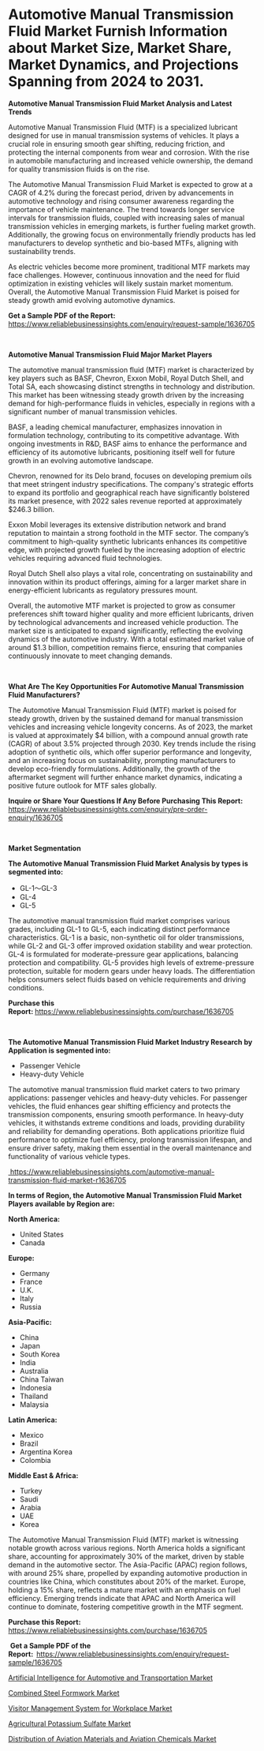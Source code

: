 <p><h1>Automotive Manual Transmission Fluid Market Furnish Information about Market Size, Market Share, Market Dynamics, and Projections Spanning from 2024 to 2031.</h1></p><p><strong>Automotive Manual Transmission Fluid Market Analysis and Latest Trends</strong></p>
<p><p>Automotive Manual Transmission Fluid (MTF) is a specialized lubricant designed for use in manual transmission systems of vehicles. It plays a crucial role in ensuring smooth gear shifting, reducing friction, and protecting the internal components from wear and corrosion. With the rise in automobile manufacturing and increased vehicle ownership, the demand for quality transmission fluids is on the rise.</p><p>The Automotive Manual Transmission Fluid Market is expected to grow at a CAGR of 4.2% during the forecast period, driven by advancements in automotive technology and rising consumer awareness regarding the importance of vehicle maintenance. The trend towards longer service intervals for transmission fluids, coupled with increasing sales of manual transmission vehicles in emerging markets, is further fueling market growth. Additionally, the growing focus on environmentally friendly products has led manufacturers to develop synthetic and bio-based MTFs, aligning with sustainability trends. </p><p>As electric vehicles become more prominent, traditional MTF markets may face challenges. However, continuous innovation and the need for fluid optimization in existing vehicles will likely sustain market momentum. Overall, the Automotive Manual Transmission Fluid Market is poised for steady growth amid evolving automotive dynamics.</p></p>
<p><strong>Get a Sample PDF of the Report:&nbsp;</strong> <a href="https://www.reliablebusinessinsights.com/enquiry/request-sample/1636705?utm_campaign=1877&utm_medium=2&utm_source=Github&utm_content=ia&utm_term=07122024&utm_id=automotive-manual-transmission-fluid">https://www.reliablebusinessinsights.com/enquiry/request-sample/1636705</a></p>
<p>&nbsp;</p>
<p><strong>Automotive Manual Transmission Fluid Major Market Players</strong></p>
<p><p>The automotive manual transmission fluid (MTF) market is characterized by key players such as BASF, Chevron, Exxon Mobil, Royal Dutch Shell, and Total SA, each showcasing distinct strengths in technology and distribution. This market has been witnessing steady growth driven by the increasing demand for high-performance fluids in vehicles, especially in regions with a significant number of manual transmission vehicles.</p><p>BASF, a leading chemical manufacturer, emphasizes innovation in formulation technology, contributing to its competitive advantage. With ongoing investments in R&D, BASF aims to enhance the performance and efficiency of its automotive lubricants, positioning itself well for future growth in an evolving automotive landscape.</p><p>Chevron, renowned for its Delo brand, focuses on developing premium oils that meet stringent industry specifications. The company's strategic efforts to expand its portfolio and geographical reach have significantly bolstered its market presence, with 2022 sales revenue reported at approximately $246.3 billion.</p><p>Exxon Mobil leverages its extensive distribution network and brand reputation to maintain a strong foothold in the MTF sector. The company’s commitment to high-quality synthetic lubricants enhances its competitive edge, with projected growth fueled by the increasing adoption of electric vehicles requiring advanced fluid technologies.</p><p>Royal Dutch Shell also plays a vital role, concentrating on sustainability and innovation within its product offerings, aiming for a larger market share in energy-efficient lubricants as regulatory pressures mount.</p><p>Overall, the automotive MTF market is projected to grow as consumer preferences shift toward higher quality and more efficient lubricants, driven by technological advancements and increased vehicle production. The market size is anticipated to expand significantly, reflecting the evolving dynamics of the automotive industry. With a total estimated market value of around $1.3 billion, competition remains fierce, ensuring that companies continuously innovate to meet changing demands.</p></p>
<p>&nbsp;</p>
<p><strong>What Are The Key Opportunities For Automotive Manual Transmission Fluid Manufacturers?</strong></p>
<p><p>The Automotive Manual Transmission Fluid (MTF) market is poised for steady growth, driven by the sustained demand for manual transmission vehicles and increasing vehicle longevity concerns. As of 2023, the market is valued at approximately $4 billion, with a compound annual growth rate (CAGR) of about 3.5% projected through 2030. Key trends include the rising adoption of synthetic oils, which offer superior performance and longevity, and an increasing focus on sustainability, prompting manufacturers to develop eco-friendly formulations. Additionally, the growth of the aftermarket segment will further enhance market dynamics, indicating a positive future outlook for MTF sales globally.</p></p>
<p><strong>Inquire or Share Your Questions If Any Before Purchasing This Report:</strong> <a href="https://www.reliablebusinessinsights.com/enquiry/pre-order-enquiry/1636705?utm_campaign=1877&utm_medium=2&utm_source=Github&utm_content=ia&utm_term=07122024&utm_id=automotive-manual-transmission-fluid">https://www.reliablebusinessinsights.com/enquiry/pre-order-enquiry/1636705</a></p>
<p>&nbsp;</p>
<p><strong>Market Segmentation</strong></p>
<p><strong>The Automotive Manual Transmission Fluid Market Analysis by types is segmented into:</strong></p>
<p><ul><li>GL-1～GL-3</li><li>GL-4</li><li>GL-5</li></ul></p>
<p><p>The automotive manual transmission fluid market comprises various grades, including GL-1 to GL-5, each indicating distinct performance characteristics. GL-1 is a basic, non-synthetic oil for older transmissions, while GL-2 and GL-3 offer improved oxidation stability and wear protection. GL-4 is formulated for moderate-pressure gear applications, balancing protection and compatibility. GL-5 provides high levels of extreme-pressure protection, suitable for modern gears under heavy loads. The differentiation helps consumers select fluids based on vehicle requirements and driving conditions.</p></p>
<p><strong>Purchase this Report:&nbsp;</strong><a href="https://www.reliablebusinessinsights.com/purchase/1636705?utm_campaign=1877&utm_medium=2&utm_source=Github&utm_content=ia&utm_term=07122024&utm_id=automotive-manual-transmission-fluid">https://www.reliablebusinessinsights.com/purchase/1636705</a></p>
<p>&nbsp;</p>
<p><strong>The Automotive Manual Transmission Fluid Market Industry Research by Application is segmented into:</strong></p>
<p><ul><li>Passenger Vehicle</li><li>Heavy-duty Vehicle</li></ul></p>
<p><p>The automotive manual transmission fluid market caters to two primary applications: passenger vehicles and heavy-duty vehicles. For passenger vehicles, the fluid enhances gear shifting efficiency and protects the transmission components, ensuring smooth performance. In heavy-duty vehicles, it withstands extreme conditions and loads, providing durability and reliability for demanding operations. Both applications prioritize fluid performance to optimize fuel efficiency, prolong transmission lifespan, and ensure driver safety, making them essential in the overall maintenance and functionality of various vehicle types.</p></p>
<p><a href="https://www.reliablebusinessinsights.com/automotive-manual-transmission-fluid-market-r1636705?utm_campaign=1877&utm_medium=2&utm_source=Github&utm_content=ia&utm_term=07122024&utm_id=automotive-manual-transmission-fluid">&nbsp;https://www.reliablebusinessinsights.com/automotive-manual-transmission-fluid-market-r1636705</a></p>
<p><strong>In terms of Region, the Automotive Manual Transmission Fluid Market Players available by Region are:</strong></p>
<p>
    <p> <strong> North America: </strong>
        <ul>
            <li>United States</li>
            <li>Canada</li>
        </ul>
        </p> 
    <p> <strong> Europe: </strong>
        <ul>
            <li>Germany</li>
            <li>France</li>
            <li>U.K.</li>
            <li>Italy</li>
            <li>Russia</li>
        </ul>
        </p> 
    <p> <strong> Asia-Pacific: </strong>
        <ul>
            <li>China</li>
            <li>Japan</li>
            <li>South Korea</li>
            <li>India</li>
            <li>Australia</li>
            <li>China Taiwan</li>
            <li>Indonesia</li>
            <li>Thailand</li>
            <li>Malaysia</li>
        </ul>
        </p> 
    <p> <strong> Latin America: </strong>
        <ul>
            <li>Mexico</li>
            <li>Brazil</li>
            <li>Argentina Korea</li>
            <li>Colombia</li>
        </ul>
        </p> 
    <p> <strong> Middle East & Africa: </strong>
        <ul>
            <li>Turkey</li>
            <li>Saudi</li>
            <li>Arabia</li>
            <li>UAE</li>
            <li>Korea</li>
        </ul>
    </p>
    </p>
<p><p>The Automotive Manual Transmission Fluid (MTF) market is witnessing notable growth across various regions. North America holds a significant share, accounting for approximately 30% of the market, driven by stable demand in the automotive sector. The Asia-Pacific (APAC) region follows, with around 25% share, propelled by expanding automotive production in countries like China, which constitutes about 20% of the market. Europe, holding a 15% share, reflects a mature market with an emphasis on fuel efficiency. Emerging trends indicate that APAC and North America will continue to dominate, fostering competitive growth in the MTF segment.</p></p>
<p><strong>Purchase this Report: </strong><a href="https://www.reliablebusinessinsights.com/purchase/1636705?utm_campaign=1877&utm_medium=2&utm_source=Github&utm_content=ia&utm_term=07122024&utm_id=automotive-manual-transmission-fluid">https://www.reliablebusinessinsights.com/purchase/1636705</a></p>
<p>&nbsp;<strong>Get a Sample PDF of the Report:&nbsp;&nbsp;</strong><a href="https://www.reliablebusinessinsights.com/enquiry/request-sample/1636705?utm_campaign=1877&utm_medium=2&utm_source=Github&utm_content=ia&utm_term=07122024&utm_id=automotive-manual-transmission-fluid">https://www.reliablebusinessinsights.com/enquiry/request-sample/1636705</a></p>
<p><strong></strong></p>
<p><p><a href="https://www.linkedin.com/pulse/futur-trend-quest-sl8ue?utm_campaign=1877&utm_medium=2&utm_source=Github&utm_content=ia&utm_term=07122024&utm_id=automotive-manual-transmission-fluid">Artificial Intelligence for Automotive and Transportation Market</a></p><p><a href="https://issuu.com/reportprime-2/docs/combined-steel-formwork-market-size-2030.pptx?utm_campaign=1877&utm_medium=2&utm_source=Github&utm_content=ia&utm_term=07122024&utm_id=automotive-manual-transmission-fluid">Combined Steel Formwork Market</a></p><p><a href="https://www.linkedin.com/pulse/futur-trend-quest-sl8ue?utm_campaign=1877&utm_medium=2&utm_source=Github&utm_content=ia&utm_term=07122024&utm_id=automotive-manual-transmission-fluid">Visitor Management System for Workplace Market</a></p><p><a href="https://issuu.com/reportprime-2/docs/agricultural-potassium-sulfate-market-size-2030.pp?utm_campaign=1877&utm_medium=2&utm_source=Github&utm_content=ia&utm_term=07122024&utm_id=automotive-manual-transmission-fluid">Agricultural Potassium Sulfate Market</a></p><p><a href="https://www.linkedin.com/pulse/futur-trend-quest-sl8ue?utm_campaign=1877&utm_medium=2&utm_source=Github&utm_content=ia&utm_term=07122024&utm_id=automotive-manual-transmission-fluid">Distribution of Aviation Materials and Aviation Chemicals Market</a></p></p>